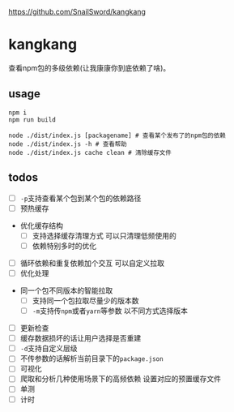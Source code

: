 https://github.com/SnailSword/kangkang

# kangkang 
查看npm包的多级依赖(让我康康你到底依赖了啥)。

## usage
```
npm i
npm run build

node ./dist/index.js [packagename] # 查看某个发布了的npm包的依赖
node ./dist/index.js -h # 查看帮助
node ./dist/index.js cache clean # 清除缓存文件
```

## todos

- [ ] `-p`支持查看某个包到某个包的依赖路径
- [ ] 预热缓存
- 优化缓存结构
    - [ ] 支持选择缓存清理方式 可以只清理低频使用的
    - [ ] 依赖特别多时的优化
- [ ] 循环依赖和重复依赖加个交互 可以自定义拉取
- [ ] 优化处理
- 同一个包不同版本的智能拉取
    - [ ] 支持同一个包拉取尽量少的版本数
    - [ ] `-m`支持传`npm`或者`yarn`等参数 以不同方式选择版本
- [ ] 更新检查
- [ ] 缓存数据损坏的话让用户选择是否重建
- [ ] `-d`支持自定义层级
- [ ] 不传参数的话解析当前目录下的`package.json`
- [ ] 可视化
- [ ] 爬取和分析几种使用场景下的高频依赖 设置对应的预置缓存文件
- [ ] 单测
- [ ] 计时
